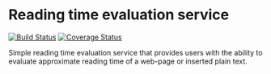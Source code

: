 Reading time evaluation service
==========================================

[![Build Status](https://travis-ci.org/vald-phoenix/reading-time.svg?branch=master)](https://travis-ci.org/vald-phoenix/reading-time?branch=master)
[![Coverage Status](https://coveralls.io/repos/github/vald-phoenix/reading-time/badge.svg?branch=master)](https://coveralls.io/github/vald-phoenix/reading-time?branch=master)

Simple reading time evaluation service that provides users with the ability to evaluate approximate reading time of a web-page or inserted plain text.
